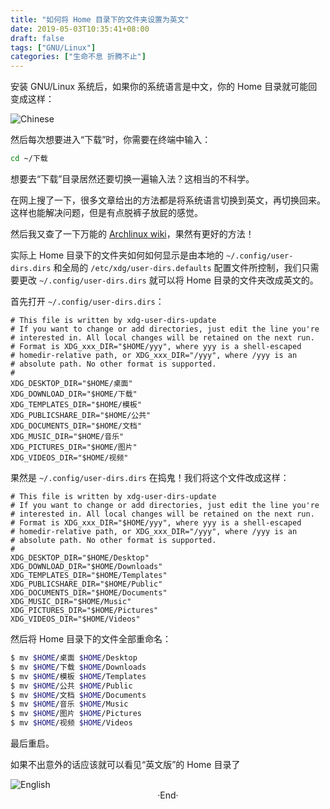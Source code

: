 ```yaml
---
title: "如何将 Home 目录下的文件夹设置为英文"
date: 2019-05-03T10:35:41+08:00
draft: false
tags: ["GNU/Linux"]
categories: ["生命不息 折腾不止"]
---
```

<!-- 
<img alt="" src="https://mogeko.github.io/blog-images/060/" >
<span class="spoiler" ></span>
&emsp;&emsp;
 -->

安装 GNU/Linux 系统后，如果你的系统语言是中文，你的 Home 目录就可能回变成这样：

<img alt="Chinese" src="https://mogeko.github.io/blog-images/060/cn-mode.png" >

然后每次想要进入“下载”时，你需要在终端中输入：

```bash
cd ~/下载
```

想要去“下载”目录居然还要切换一遍输入法？这相当的不科学。

在网上搜了一下，很多文章给出的方法都是将系统语言切换到英文，再切换回来。这样也能解决问题，但是有点脱裤子放屁的感觉。

然后我又查了一下万能的 [Archlinux wiki](https://wiki.archlinux.org/index.php/XDG_user_directories_(%E7%AE%80%E4%BD%93%E4%B8%AD%E6%96%87))，果然有更好的方法！

实际上 Home 目录下的文件夹如何如何显示是由本地的 `~/.config/user-dirs.dirs` 和全局的 `/etc/xdg/user-dirs.defaults` 配置文件所控制，我们只需要更改 `~/.config/user-dirs.dirs`  就可以将 Home 目录的文件夹改成英文的。

首先打开 `~/.config/user-dirs.dirs`：

```dirs
# This file is written by xdg-user-dirs-update
# If you want to change or add directories, just edit the line you're
# interested in. All local changes will be retained on the next run.
# Format is XDG_xxx_DIR="$HOME/yyy", where yyy is a shell-escaped
# homedir-relative path, or XDG_xxx_DIR="/yyy", where /yyy is an
# absolute path. No other format is supported.
# 
XDG_DESKTOP_DIR="$HOME/桌面"
XDG_DOWNLOAD_DIR="$HOME/下载"
XDG_TEMPLATES_DIR="$HOME/模板"
XDG_PUBLICSHARE_DIR="$HOME/公共"
XDG_DOCUMENTS_DIR="$HOME/文档"
XDG_MUSIC_DIR="$HOME/音乐"
XDG_PICTURES_DIR="$HOME/图片"
XDG_VIDEOS_DIR="$HOME/视频"
```

果然是 `~/.config/user-dirs.dirs` 在捣鬼！我们将这个文件改成这样：

```dirs
# This file is written by xdg-user-dirs-update
# If you want to change or add directories, just edit the line you're
# interested in. All local changes will be retained on the next run.
# Format is XDG_xxx_DIR="$HOME/yyy", where yyy is a shell-escaped
# homedir-relative path, or XDG_xxx_DIR="/yyy", where /yyy is an
# absolute path. No other format is supported.
# 
XDG_DESKTOP_DIR="$HOME/Desktop"
XDG_DOWNLOAD_DIR="$HOME/Downloads"
XDG_TEMPLATES_DIR="$HOME/Templates"
XDG_PUBLICSHARE_DIR="$HOME/Public"
XDG_DOCUMENTS_DIR="$HOME/Documents"
XDG_MUSIC_DIR="$HOME/Music"
XDG_PICTURES_DIR="$HOME/Pictures"
XDG_VIDEOS_DIR="$HOME/Videos"
```

然后将 Home 目录下的文件全部重命名：

```bash
$ mv $HOME/桌面 $HOME/Desktop
$ mv $HOME/下载 $HOME/Downloads
$ mv $HOME/模板 $HOME/Templates
$ mv $HOME/公共 $HOME/Public
$ mv $HOME/文档 $HOME/Documents
$ mv $HOME/音乐 $HOME/Music
$ mv $HOME/图片 $HOME/Pictures
$ mv $HOME/视频 $HOME/Videos
```

最后重启。

如果不出意外的话应该就可以看见“英文版”的 Home 目录了

<img alt="English" src="https://mogeko.github.io/blog-images/060/en-mode.png" >



<br>

<center>  ·End·  </center>